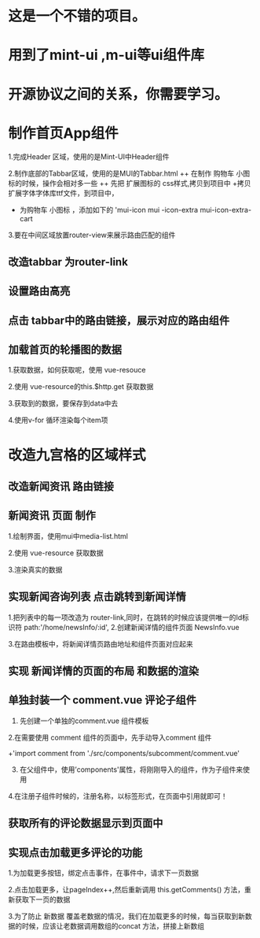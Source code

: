 # 这是一个不错的项目。

# 用到了mint-ui ,m-ui等ui组件库

# 开源协议之间的关系，你需要学习。


# 制作首页App组件

1.完成Header 区域，使用的是Mint-UI中Header组件

2.制作底部的Tabbar区域，使用的是MUI的Tabbar.html
++ 在制作 购物车 小图标的时候，操作会相对多一些
 ++ 先把 扩展图标的 css样式,拷贝到项目中
 +拷贝扩展字体字体库ttf文件，到项目中，
 + 为购物车 小图标 ，添加如下的 'mui-icon mui
 -icon-extra mui-icon-extra-cart
 

3.要在中间区域放置router-view来展示路由匹配的组件

## 改造tabbar 为router-link

## 设置路由高亮

## 点击 tabbar中的路由链接，展示对应的路由组件



## 加载首页的轮播图的数据

1.获取数据，如何获取呢，使用 vue-resouce

2.使用 vue-resource的this.$http.get 获取数据


3.获取到的数据，要保存到data中去

4.使用v-for 循环渲染每个item项


# 改造九宫格的区域样式


## 改造新闻资讯 路由链接


## 新闻资讯 页面 制作

1.绘制界面，使用mui中media-list.html

2.使用 vue-resource 获取数据

3.渲染真实的数据


## 实现新闻咨询列表 点击跳转到新闻详情

1.把列表中的每一项改造为 router-link,同时，在跳转的时候应该提供唯一的Id标识符
	<router-link href="javascript:;" :to="'/home/newsInfo/'+item.id">
    path:'/home/newsInfo/:id',
2.创建新闻详情的组件页面 NewsInfo.vue

3.在路由模板中，将新闻详情页路由地址和组件页面对应起来


## 实现 新闻详情的页面的布局 和数据的渲染

## 单独封装一个 comment.vue 评论子组件

1. 先创建一个单独的comment.vue 组件模板

2.在需要使用 comment 组件的页面中，先手动导入comment 组件

+'import  comment from './src/components/subcomment/comment.vue'

3. 在父组件中，使用’components'属性，将刚刚导入的组件，作为子组件来使用

4.在注册子组件时候的，注册名称，以标签形式，在页面中引用就即可！



## 获取所有的评论数据显示到页面中


## 实现点击加载更多评论的功能

1.为加载更多按钮，绑定点击事件，在事件中，请求下一页数据

2.点击加载更多，让pageIndex++,然后重新调用 this.getComments() 方法，重新获取下一页的数据

3.为了防止 新数据 覆盖老数据的情况，我们在加载更多的时候，每当获取到新数据的时候，应该让老数据调用数组的concat 方法，拼接上新数组



